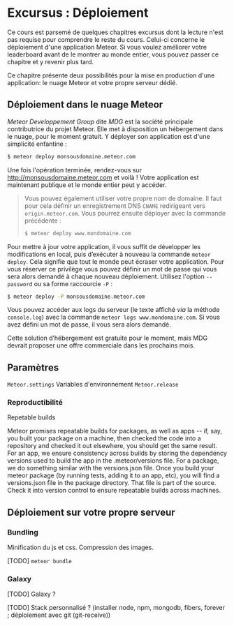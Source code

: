 # Excursus : Déploiement

Ce cours est parsemé de quelques chapitres excursus dont la lecture n'est pas requise pour comprendre le reste du cours. Celui-ci concerne le déploiement d'une application Meteor. Si vous voulez améliorer votre leaderboard avant de le montrer au monde entier, vous pouvez passer ce chapitre et y revenir plus tard.

Ce chapitre présente deux possibilités pour la mise en production d'une application: le nuage Meteor et votre propre serveur dédié.

## Déploiement dans le nuage Meteor

*Meteor Developpement Group* dite *MDG* est la société principale contributrice du projet Meteor. Elle met à disposition un hébergement dans le nuage, pour le moment gratuit. Y déployer son application est d'une simplicité enfantine :

```bash
$ meteor deploy monsousdomaine.meteor.com
```

Une fois l'opération terminée, rendez-vous sur <http://monsousdomaine.meteor.com> et voilà ! Votre application est maintenant publique et le monde entier peut y accéder.

> Vous pouvez également utiliser votre propre nom de domaine. Il faut pour cela définir un enregistrement DNS `CNAME` redirigeant vers `origin.meteor.com`. Vous pourrez ensuite déployer avec la commande précédente :
>
> ```bash
> $ meteor deploy www.mondomaine.com
> ```

Pour mettre à jour votre application, il vous suffit de développer les modifications en local, puis d’exécuter à nouveau la commande `meteor deploy`. Cela signifie que tout le monde peut écraser votre application. Pour vous réserver ce privilège vous pouvez définir un mot de passe qui vous sera alors demandé à chaque nouveau déploiement. Utilisez l'option `--password` ou sa forme raccourcie `-P` :

```bash
$ meteor deploy -P monsousdomaine.meteor.com
```

Vous pouvez accéder aux logs du serveur (le texte affiché *via* la méthode `console.log`) avec la commande `meteor logs www.mondomaine.com`. Si vous avez défini un mot de passe, il vous sera alors demandé.

Cette solution d’hébergement est gratuite pour le moment, mais MDG devrait proposer une offre commerciale dans les prochains mois.

## Paramètres

`Meteor.settings`
Variables d'environnement
`Meteor.release`

### Reproductibilité

Repetable builds

Meteor promises repeatable builds for packages, as well as apps -- if, say, you built your package on a machine, then checked the code into a repository and checked it out elsewhere, you should get the same result. For an app, we ensure consistency across builds by storing the dependency versions used to build the app in the .meteor/versions file. For a package, we do something similar with the versions.json file. Once you build your meteor package (by running tests, adding it to an app, etc), you will find a versions.json file in the package directory. That file is part of the source. Check it into version control to ensure repeatable builds across machines.

## Déploiement sur votre propre serveur

### Bundling

Minification du js et css. Compression des images.

[TODO] `meteor bundle`

### Galaxy

[TODO] Galaxy ?

[TODO] Stack personnalisé ? (installer node, npm, mongodb, fibers, forever ; déploiement avec git (git-receive))
